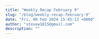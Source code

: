 ```yaml
---
title: "Weekly Recap February 9"
slug: "/blog/weekly-recap-february-9"
date: "Fri, 09 Feb 2024 15:45:13 +0000"
author: "stevew1015@gmail.com"
description: ""
---
```


